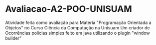 # Avaliacao-A2-POO-UNISUAM
Atividade feita como avaliação para Matéria "Programação Orientada a Objetos" no Curso Ciência da Computação na Unisuam  Um criador de Ocorrências policias simples feito em java utilizando o plugin "window builder"
